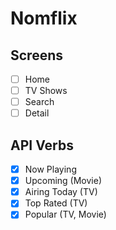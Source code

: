 # Nomflix

## Screens

- [ ] Home
- [ ] TV Shows
- [ ] Search
- [ ] Detail

## API Verbs

- [x] Now Playing
- [x] Upcoming (Movie)
- [x] Airing Today (TV)
- [x] Top Rated (TV)
- [x] Popular (TV, Movie)

